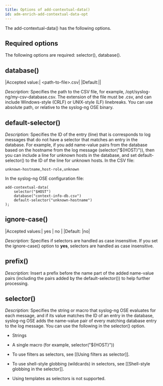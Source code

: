 ```yaml
---
title: Options of add-contextual-data()
id: adm-enrich-add-contextual-data-opt
---
```


The add-contextual-data() has the following options.

## Required options

The following options are required: selector(), database().

## database()

|Accepted value:|      \<path-to-file\>.csv|
|Default:||

*Description:* Specifies the path to the CSV file, for example,
/opt/syslog-ng/my-csv-database.csv. The extension of the file must be
.csv, and can include Windows-style (CRLF) or UNIX-style (LF)
linebreaks. You can use absolute path, or relative to the syslog-ng OSE
binary.

## default-selector()

*Description:* Specifies the ID of the entry (line) that is corresponds
to log messages that do not have a selector that matches an entry in the
database. For example, if you add name-value pairs from the database
based on the hostname from the log message (selector(\"\${HOST}\")),
then you can include a line for unknown hosts in the database, and set
default-selector() to the ID of the line for unknown hosts. In the CSV
file:

```text
unknown-hostname,host-role,unknown
```

In the syslog-ng OSE configuration file:

```config
add-contextual-data(
    selector("$HOST")
    database("context-info-db.csv")
    default-selector("unknown-hostname")
);
```

## ignore-case()

|Accepted values:| yes \| no |
|Default:    |no|

*Description:* Specifies if selectors are handled as case insensitive.
If you set the ignore-case() option to **yes**, selectors are handled as
case insensitive.

## prefix()

*Description:* Insert a prefix before the name part of the added
name-value pairs (including the pairs added by the default-selector())
to help further processing.

## selector()

*Description:* Specifies the string or macro that syslog-ng OSE
evaluates for each message, and if its value matches the ID of an entry
in the database, syslog-ng OSE adds the name-value pair of every
matching database entry to the log message. You can use the following in
the selector() option.

- Strings

- A single macro (for example, selector(\"\${HOST}\"))

- To use filters as selectors, see
    [[Using filters as selector]].
- To use shell-style globbing (wildcards) in selectors, see
    [[Shell-style globbing in the selector]].

- Using templates as selectors is not supported.
